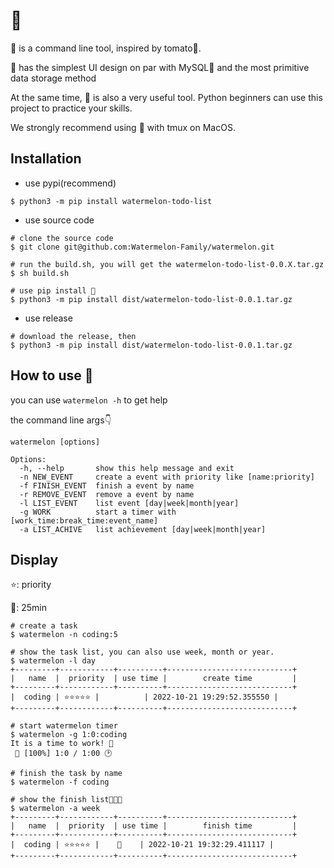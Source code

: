 # 🍉

🍉 is a command line tool, inspired by tomato🍅.

🍉 has the simplest UI design on par with MySQL🐶 and the most primitive data storage method

At the same time, 🍉 is also a very useful tool. Python beginners can use this project to practice your skills.

We strongly recommend using 🍉 with tmux on MacOS.

## Installation

- use pypi(recommend)
```shell
$ python3 -m pip install watermelon-todo-list
```

- use source code
```shell
# clone the source code
$ git clone git@github.com:Watermelon-Family/watermelon.git

# run the build.sh, you will get the watermelon-todo-list-0.0.X.tar.gz
$ sh build.sh

# use pip install 🍉
$ python3 -m pip install dist/watermelon-todo-list-0.0.1.tar.gz
```


- use release
```shell
# download the release, then
$ python3 -m pip install dist/watermelon-todo-list-0.0.1.tar.gz
```

## How to use 🍉

you can use `watermelon -h` to get help

the command line args👇
```text
watermelon [options]

Options:
  -h, --help       show this help message and exit
  -n NEW_EVENT     create a event with priority like [name:priority]
  -f FINISH_EVENT  finish a event by name
  -r REMOVE_EVENT  remove a event by name
  -l LIST_EVENT    list event [day|week|month|year]
  -g WORK          start a timer with [work_time:break_time:event_name]
  -a LIST_ACHIVE   list achievement [day|week|month|year]
```

## Display

⭐️: priority

🍉: 25min

```shell
# create a task
$ watermelon -n coding:5 

# show the task list, you can also use week, month or year.
$ watermelon -l day      
+---------+------------+----------+----------------------------+
|   name  |  priority  | use time |        create time         |
+---------+------------+----------+----------------------------+
|  coding | ⭐️⭐️⭐️⭐️⭐️ |          | 2022-10-21 19:29:52.355550 |
+---------+------------+----------+----------------------------+

# start watermelon timer
$ watermelon -g 1:0:coding
It is a time to work! 🍉
 🍉 [100%] 1:0 / 1:00 🕑
 
# finish the task by name
$ watermelon -f coding

# show the finish list🎉🎉🎉
$ watermelon -a week   
+---------+------------+----------+----------------------------+
|   name  |  priority  | use time |        finish time         |
+---------+------------+----------+----------------------------+
|  coding | ⭐️⭐️⭐️⭐️⭐️ |    🍉    | 2022-10-21 19:32:29.411117 |
+---------+------------+----------+----------------------------+

```
